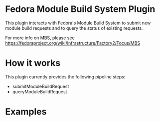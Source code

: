 # Fedora Module Build System Plugin

This plugin interacts with Fedora's Module Build System to submit new module build requests and to query the status of existing requests.

For more info on MBS, please see https://fedoraproject.org/wiki/Infrastructure/Factory2/Focus/MBS

# How it works

This plugin currently provides the following pipeline steps:

* submitModuleBuildRequest
* queryModuleBuildRequest

# Examples


